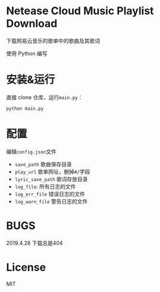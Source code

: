 # Netease Cloud Music Playlist Download
 
下载网易云音乐的歌单中的歌曲及其歌词

使用 Python 编写

# 安装&运行

直接 clone 仓库，运行`main.py`：

```
python main.py
```

# 配置

编辑`config.json`文件
- `save_path` 歌曲保存目录
- `play_url` 歌单网址，删掉`#/`字段
- `lyric_save_path` 歌词存放目录
- `log_file`: 所有日志的文件
- `log_err_file` 错误日志的文件
- `log_warn_file` 警告日志的文件
# BUGS

2019.4.28 下载总是404

# License

MIT
